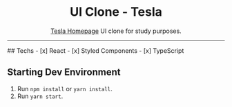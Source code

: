 <h1 align="center">
UI Clone - Tesla
</h1>

<p align="center"><a href="https://tesla-homepage.vercel.app/">Tesla Homepage</a> UI clone for study purposes.</p>
<hr>
## Techs
- [x] React
- [x] Styled Components
- [x] TypeScript

## Starting Dev Environment
1. Run `npm install` or `yarn install`.<br />
2. Run `yarn start`.<br />
